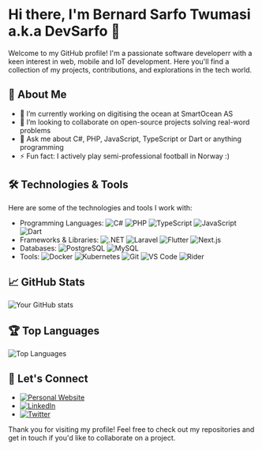 # Hi there, I'm Bernard Sarfo Twumasi a.k.a DevSarfo 👋

Welcome to my GitHub profile! I'm a passionate software developerr with a keen interest in web, mobile and IoT development. Here you'll find a collection of my projects, contributions, and explorations in the tech world.

## 🌟 About Me

- 🔭 I’m currently working on digitising the ocean at SmartOcean AS
- 👯 I’m looking to collaborate on open-source projects solving real-word problems
- 💬 Ask me about C#, PHP, JavaScript, TypeScript or Dart or anything programming
- ⚡ Fun fact: I actively play semi-professional football in Norway :)

## 🛠️ Technologies & Tools

Here are some of the technologies and tools I work with:

- Programming Languages: ![C#](https://img.shields.io/badge/C%23-239120?logo=c-sharp&logoColor=white&style=for-the-badge) ![PHP](https://img.shields.io/badge/PHP-777BB4?logo=php&logoColor=white&style=for-the-badge) ![TypeScript](https://img.shields.io/badge/TypeScript-3178C6?logo=typescript&logoColor=white&style=for-the-badge) ![JavaScript](https://img.shields.io/badge/JavaScript-F7DF1E?logo=javascript&logoColor=black&style=for-the-badge) ![Dart](https://img.shields.io/badge/Dart-0175C2?logo=dart&logoColor=white&style=for-the-badge)
- Frameworks & Libraries: ![.NET](https://img.shields.io/badge/.NET-512BD4?logo=dotnet&logoColor=white&style=for-the-badge) ![Laravel](https://img.shields.io/badge/Laravel-FF2D20?logo=laravel&logoColor=white&style=for-the-badge) ![Flutter](https://img.shields.io/badge/Flutter-02569B?logo=flutter&logoColor=white&style=for-the-badge) ![Next.js](https://img.shields.io/badge/Next.js-000000?logo=next.js&logoColor=white&style=for-the-badge)
- Databases: ![PostgreSQL](https://img.shields.io/badge/PostgreSQL-336791?logo=postgresql&logoColor=white&style=for-the-badge) ![MySQL](https://img.shields.io/badge/MySQL-4479A1?logo=mysql&logoColor=white&style=for-the-badge)
- Tools: ![Docker](https://img.shields.io/badge/Docker-2496ED?logo=docker&logoColor=white&style=for-the-badge) ![Kubernetes](https://img.shields.io/badge/Kubernetes-326CE5?logo=kubernetes&logoColor=white&style=for-the-badge) ![Git](https://img.shields.io/badge/Git-F05032?logo=git&logoColor=white&style=for-the-badge) ![VS Code](https://img.shields.io/badge/VS%20Code-007ACC?logo=visual-studio-code&logoColor=white&style=for-the-badge) ![Rider](https://img.shields.io/badge/Rider-000000?logo=Rider&logoColor=white&style=for-the-badge)

## 📈 GitHub Stats

![Your GitHub stats](https://github-readme-stats.vercel.app/api?username=devsarfo&show_icons=true&theme=radical)

## 🏆 Top Languages

![Top Languages](https://github-readme-stats.vercel.app/api/top-langs/?username=devsarfo&layout=compact&theme=radical)


## 💬 Let's Connect

- [![Personal Website](https://img.shields.io/badge/Website-000000?logo=About.me&logoColor=white&style=for-the-badge)](https://devsarfo.com)
- [![LinkedIn](https://img.shields.io/badge/LinkedIn-0A66C2?logo=linkedin&logoColor=white&style=for-the-badge)](https://www.linkedin.com/in/devsarfo)
- [![Twitter](https://img.shields.io/badge/Twitter-1DA1F2?logo=twitter&logoColor=white&style=for-the-badge)](https://twitter.com/devsarfo)

Thank you for visiting my profile! Feel free to check out my repositories and get in touch if you'd like to collaborate on a project.
